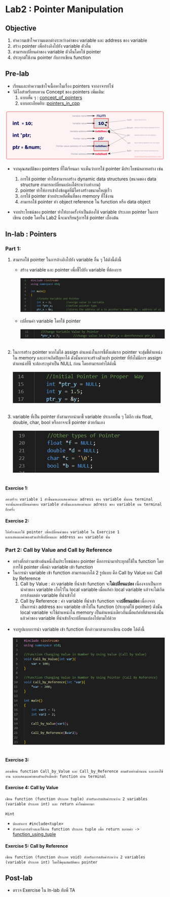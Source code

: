 # Lab2 : Pointer Manipulation
## Objective 
1. ทำความเข้าใจความแตกต่างระหว่างค่าของ variable และ address ของ variable
2. สร้าง pointer เพื่ออ้างอิงไปยัง variable ตัวอื่น
3. สามารถเปลี่ยนค่าของ variable ตัวอื่นโดยใช้ pointer
4. ประยุกต์ใช้งาน pointer กับการเขียน function

## Pre-lab
- เรียนและทำความเข้าใจเนื้อหาในเรื่อง pointers จากอาจารย์โซ่
- วิดีโอสำหรับทบทวน Concept ของ pointers เพิ่มเติม: 
    1. แบบสั้น ๆ : [concept_of_pointers](https://www.youtube.com/watch?v=UvoHwFvAvQE&t=186s&ab_channel=saikumar)
    2. แบบละเอียดยิบ :[pointers_in_cpp](https://www.youtube.com/watch?v=zuegQmMdy8M&t=619s&ab_channel=freeCodeCamp.org)
<p align="center">
<img src="../Image/pointers-concept.png"> </br>
</p>

- จากคุณสมบัติของ pointers ที่ได้เรียนมา จะเห็นว่าการใช้ pointer มีประโยชน์หลายอย่าง เช่น
    1. การใช้ pointer ทำให้สามารถสร้าง dynamic data structures (ขนาดของ data structure สามารถเปลี่ยนแปลงได้ระหว่างทำงาน)
    2. pointer ทำให้การเข้าถึงข้อมูลที่มีโครงสร้างขนาดใหญ่เร็ว
    3. การใช้ pointer ช่วยประหยัดพื้นที่ของ memory ที่ใช้งาน
    4. สามารถใช้ pointer ทำ object reference ใน function หรือ data object

- จากประโยชน์ของ pointer ทำให้บางครั้งจำเป็นต้องใช้ variable ประเภท pointer ในการเขียน code โดยใน Lab2 นี้จะมาเรียนรู้การใช้ pointer เบื้องต้น

## In-lab : Pointers

### Part 1: 
1. สามารถใช้ pointer ในการอ้างอิงไปยัง variable อื่น ๆ ได้ดังนี้ดังนี้</br>
    - สร้าง variable และ pointer เพื่อชี้ไปยัง variable ที่ต้องการ<br></br>
    <img src="../Image/part1.1.1.png"><br></br>
    - เปลี่ยนค่า variable โดยใช้ pointer<br></br>
    <img src="../Image/part1.1.2.png"><br></br>

2. ในการสร้าง pointer หากไม่ได้ assign ตำแหน่งในการชี้ตั้งแต่แรก pointer จะสุ่มชี้ต่ำแหน่งใน memory และอาจเกิดปัญหาได้ ดังนั้นหากจะสร้างตัวแปร pointer ที่ยังไม่มีการ assign ตำแหน่งที่ชี้ จะต้องระบุค่าเป็น NULL ก่อน โดยสามารถทำได้ดังนี้<br></br>
    <img src="../Image/part1.2.png"><br></br>

3. variable ที่เป็น pointer ยังสามารถนำมาชี้ variable ประเภทอื่น ๆ ได้อีก เช่น float, double, char, bool หรืออาจจะชี้ pointer ด้วยกันเอง<br></br>
    <img src="../Image/part1.3.png"><br></br>

#### Exercise 1:
    ลองสร้าง variable 1 ตัวขึ้นมาและแสดงค่าและ adress ของ variable นั้นบน terminal
    จากนั้นลองเปลี่ยนค่าของ variable ตัวนั้นและแสดงค่าและ adress ของ variable บน terminal อีกครั้ง

#### Exercise 2:
    ให้สร้างและใช้ pointer เพื่อเปลี่ยนค่าของ variable ใน Exercise 1 
    และแสดงผลค่าของตัวแปรที่เปลี่ยนและ address ของ variable นั้น

### Part 2: Call by Value and Call by Reference
- อย่างที่กล่าวมาข้างต้นหนึ่งในประโยชน์ของ pointer คือการนำมาประยุกต์ใช้ใน function โดยการใช้ pointer เพื่อนำ variable เข้า function
- ในการนำ variable เข้า function สามารถแบ่งได้ 2 รูปแบบ คือ Call by Value และ Call by Reference 
    1. Call by Value : ค่า variable ที่นำเข้า function จะ**ไม่เปลี่ยนแปลง** เนื่องจากเป็นการนำค่าของ variable เก็บไว้ใน local variable เมื่อแก้ค่า local variable แล้วจะไม่เกิดการส่งผลต่อ variable ที่นำเข้าไป
    2. Call by Reference : ค่า variable ที่นำเข้า function จะ**เปลี่ยนแปลง** เนื่องจากเป็นการนำ address ของ variable เข้าไปใน function (ประยุกต์ใช้ pointer) ดังนั้น local variable จะใช้ตำแหน่งใน memory เป็นตำแหน่งเดียวกันเมื่อแก้ค่าที่ตำแหน่งนั้นแล้วค่าของ variable ที่นำเข้าก็จะเปลี่ยนแปลงไปตามไปด้วย<br><br>
- จากรูปแบบการนำ variable เข้า function ที่กล่าวมาสามารถเขียน code ได้ดังนี้<br></br>
    <img src="../Image/part2.png"><br></br>

#### Exercise 3:
    ลองเขียน function Call_by_Value และ Call_by_Reference ตามตัวอย่างด้านบน และลองใช้งาน และแสดงผลค่าของตัวแปรเมื่อเข้า function ผ่าน terminal 

#### Exercise 4: Call by Value
    เขียน function (function ประเภท tuple) สำหรับการสลับค่าระหว่าง 2 variables (variable ประเภท int) และ return ค่าใหม่ออกมา

`Hint`
- `ต้องทำการ #include<tuple>`
- `ตัวอย่างการสร้างและใช้งาน function ประเภท tuple เพื่อ return หลายค่า ->` [function_using_tuple](https://www.geeksforgeeks.org/returning-multiple-values-from-a-function-using-tuple-and-pair-in-c/)

#### Exercise 5: Call by Reference
    เขียน function (function ประเภท void) สำหรับการสลับค่าระหว่าง 2 variables (variable ประเภท int) โดยใช้คุณสมบัติของ pointer


## Post-lab
- ตรวจ Exercise ใน In-lab กับพี่ TA